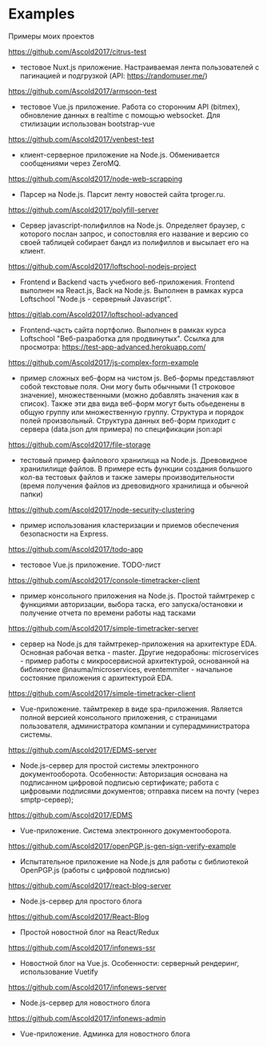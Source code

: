 # Examples
Примеры моих проектов

https://github.com/Ascold2017/citrus-test
- тестовое Nuxt.js приложение. Настраиваемая лента пользователей с пагинацией и подгрузкой (API: https://randomuser.me/)

https://github.com/Ascold2017/armsoon-test
- тестовое Vue.js приложение. Работа со сторонним API (bitmex), обновление данных в realtime с помощью websocket. Для стилизации использован bootstrap-vue

https://github.com/Ascold2017/venbest-test
- клиент-серверное приложение на Node.js. Обменивается сообщениями через ZeroMQ.

https://github.com/Ascold2017/node-web-scrapping
- Парсер на Node.js. Парсит ленту новостей сайта tproger.ru.

https://github.com/Ascold2017/polyfill-server
- Сервер javascript-полифиллов на Node.js. Определяет браузер, с которого послан запрос, и сопостовляя его название и версию со своей таблицей собирает бандл из полифиллов и высылает его на клиент.

https://github.com/Ascold2017/loftschool-nodejs-project
- Frontend и Backend часть учебного веб-приложения. Frontend выполнен на React.js, Back на Node.js. Выполнен в рамках курса Loftschool "Node.js - серверный Javascript".

https://gitlab.com/Ascold2017/loftschool-advanced
- Frontend-часть сайта портфолио. Выполнен в рамках курса Loftschool "Веб-разработка для продвинутых". Ссылка для просмотра: https://test-app-advanced.herokuapp.com/

https://github.com/Ascold2017/js-complex-form-example
- пример сложных веб-форм на чистом js. Веб-формы представляют собой текстовые поля. Они могу быть обычными (1 строковое значение), множественными (можно добавлять значения как в список). Также эти два вида веб-форм могут быть обьеденены в общую группу или множественную группу. Структура и порядок полей произвольный. Структура данных веб-форм приходит с сервера (data.json для примера) по спецификации json:api

https://github.com/Ascold2017/file-storage
- тестовый пример файлового хранилища на Node.js. Древовидное хранилилище файлов. В примере есть функции создания большого кол-ва тестовых файлов и также замеры производительности (время получения файлов из древовидного хранилища и обычной папки)

https://github.com/Ascold2017/node-security-clustering
- пример использования кластеризации и приемов обеспечения безопасности на Express.

https://github.com/Ascold2017/todo-app
- тестовое Vue.js приложение. TODO-лист

https://github.com/Ascold2017/console-timetracker-client
- пример консольного приложения на Node.js. Простой таймтрекер с функциями авторизации, выбора таска, его запуска/остановки и получение отчета по времени работы над тасками

https://github.com/Ascold2017/simple-timetracker-server
- сервер на Node.js для таймтрекер-приложения на архитектуре EDA. Основная рабочая ветка - master. Другие недорабоны:
  microservices - пример работы с микросервисной архитектурой, основанной на библиотеке @nauma/microservices,
  eventemmiter - начальное состояние приложения с архитектурой EDA.
 
 https://github.com/Ascold2017/simple-timetracker-client
 - Vue-приложение. таймтрекер в виде spa-приложения. Является полной версией консольного приложения, с страницами пользователя, администратора компании и суперадминистратора системы.
 
 https://github.com/Ascold2017/EDMS-server
 - Node.js-сервер для простой системы электронного документооборота. Особенности:
 Авторизация основана на подписанном цифровой подписью сертификате;
 работа с цифровыми подписями документов;
 отправка писем на почту (через smptp-сервер);
 
 https://github.com/Ascold2017/EDMS
 - Vue-приложение. Система электронного документооборота.

https://github.com/Ascold2017/openPGP.js-gen-sign-verify-example
- Испытательное приложение на Node.js для работы с библиотекой OpenPGP.js (работы с цифровой подписью)

https://github.com/Ascold2017/react-blog-server
- Node.js-сервер для простого блога

https://github.com/Ascold2017/React-Blog
- Простой новостной блог на React/Redux

https://github.com/Ascold2017/infonews-ssr
- Новостной блог на Vue.js. Особенности: серверный рендеринг, использование Vuetify

https://github.com/Ascold2017/infonews-server
- Node.js-сервер для новостного блога

https://github.com/Ascold2017/infonews-admin
- Vue-приложение. Админка для новостного блога
